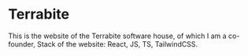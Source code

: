 # Terrabite
This is the website of the Terrabite software house, of which I am a co-founder, Stack of the website: React, JS, TS, TailwindCSS.
